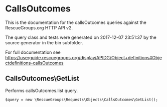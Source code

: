 # CallsOutcomes

This is the documentation for the callsOutcomes queries against the RescueGroups.org HTTP API v2.

The query class and tests were generated on 2017-12-07 23:51:37 by the source generator in the bin subfolder.

For full documentation see https://userguide.rescuegroups.org/display/APIDG/Object+definitions#Objectdefinitions-callsOutcomes

## CallsOutcomes\GetList

Performs callsOutcomes.list query.

    $query = new \RescueGroups\Requests\Objects\CallsOutcomes\GetList();





